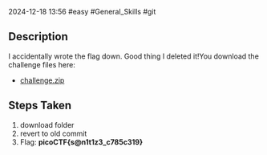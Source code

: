 2024-12-18
13:56
#easy #General_Skills #git

## Description
I accidentally wrote the flag down. Good thing I deleted it!You download the challenge files here:

- [challenge.zip](https://artifacts.picoctf.net/c_titan/138/challenge.zip)

## Steps Taken
1. download folder
2. revert to old commit
3. Flag: **picoCTF{s@n1t1z3_c785c319}**